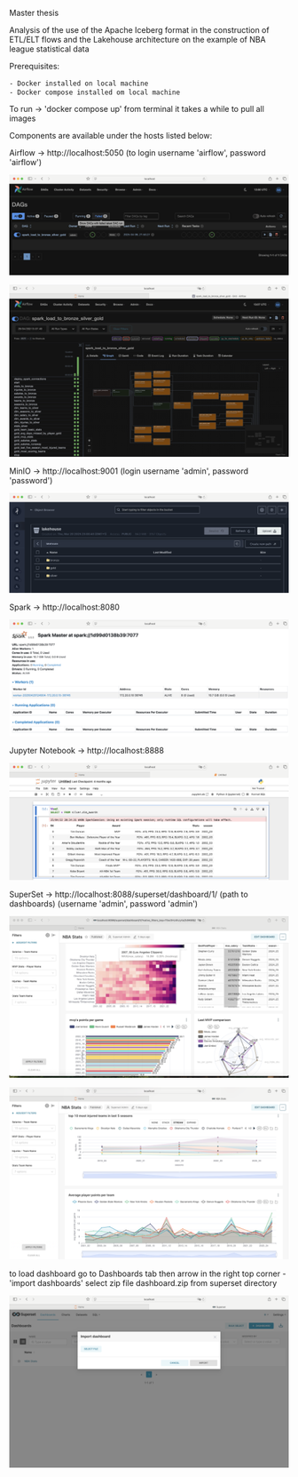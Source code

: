 Master thesis

Analysis of the use of the Apache Iceberg format in the construction of ETL/ELT flows and the Lakehouse architecture on the example of NBA league statistical data

Prerequisites:

    - Docker installed on local machine
    - Docker compose installed om local machine


To run -> 'docker compose up' from terminal
it takes a while to pull all images

Components are available under the hosts listed below:


Airflow -> http://localhost:5050 (to login username 'airflow', password 'airflow')

![alt text](readme_images/airflow.png)

![alt text](readme_images/airflow2.png)

MinIO -> http://localhost:9001 (login username 'admin', password 'password') 

![alt text](readme_images/minio.png)

Spark -> http://localhost:8080

![alt text](readme_images/spark.png)

Jupyter Notebook -> http://localhost:8888

![alt text](readme_images/jupyter.png)

SuperSet -> http://localhost:8088/superset/dashboard/1/ (path to dashboards)
(username 'admin', password 'admin')

![alt text](readme_images/superset1.png)

![alt text](readme_images/superset2.png)

to load dashboard go to Dashboards tab then arrow in the right top corner - 'import dashboards'
select zip file dashboard.zip from superset directory

![alt text](readme_images/superset3.png)
